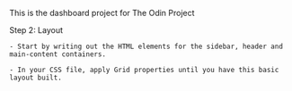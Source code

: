 This is the dashboard project for The Odin Project

Step 2: Layout

    - Start by writing out the HTML elements for the sidebar, header and main-content containers.
    
    - In your CSS file, apply Grid properties until you have this basic layout built.
